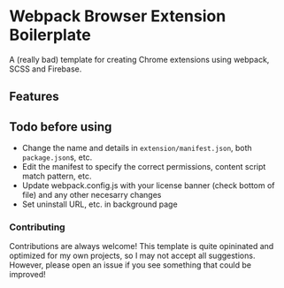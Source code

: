 # Webpack Browser Extension Boilerplate

A (really bad) template for creating Chrome extensions using webpack, SCSS and Firebase.

## Features 


## Todo before using
 + Change the name and details in `extension/manifest.json`, both `package.json`s, etc.
 + Edit the manifest to specify the correct permissions, content script match pattern, etc.
 + Update webpack.config.js with your license banner (check bottom of file) and any other necesarry changes
 + Set uninstall URL, etc. in background page


### Contributing

Contributions are always welcome! This template is quite opininated and optimized for my own projects, so I may not accept all suggestions. However, please open an issue if you see something that could be improved!